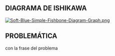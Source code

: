 ## DIAGRAMA DE ISHIKAWA
[![Soft-Blue-Simple-Fishbone-Diagram-Graph.png](https://i.postimg.cc/Z5PcBPTC/Soft-Blue-Simple-Fishbone-Diagram-Graph.png)](https://postimg.cc/9DMTs7wh)

## PROBLEMÁTICA
con la frase del problema
